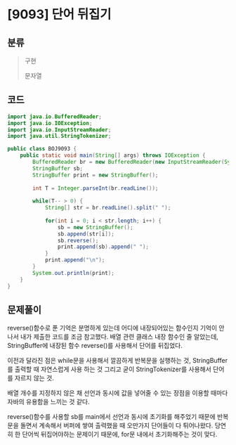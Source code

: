 # [9093] 단어 뒤집기

## 분류
> 구현
>
> 문자열

## 코드
```java
import java.io.BufferedReader;
import java.io.IOException;
import java.io.InputStreamReader;
import java.util.StringTokenizer;

public class BOJ9093 {
	public static void main(String[] args) throws IOException {
		BufferedReader br = new BufferedReader(new InputStreamReader(System.in));
		StringBuffer sb;
		StringBuffer print = new StringBuffer();
		
		int T = Integer.parseInt(br.readLine());
		
		while(T-- > 0) {
			String[] str = br.readLine().split(" ");
			
			for(int i = 0; i < str.length; i++) {
				sb = new StringBuffer();
				sb.append(str[i]);
				sb.reverse();
				print.append(sb).append(" ");
			}
			print.append("\n");
		}
		System.out.println(print);
	}
}
```

## 문제풀이

reverse()함수로 푼 기억은 분명하게 있는데 어디에 내장되어있는 함수인지 기억이 안나서 내가 제출한 코드를 조금 참고했다. 배열 관련 클래스 내장 함수인 줄 알았는데, StringBuffer에 내장된 함수 reverse()를 사용해서 단어를 뒤집었다.

이전과 달라진 점은 while문을 사용해서 깔끔하게 반복문을 실행하는 것, StringBuffer를 출력할 때 자연스럽게 사용 하는 것 그리고 굳이 StringTokenizer를 사용해서 단어를 자르지 않는 것.

배열 개수를 지정하지 않은 채 선언과 동시에 값을 넣어줄 수 있는 장점을 이용할 때마다 자바의 유용함을 느끼는 것 같다.

reverse()함수를 사용할 sb를 main에서 선언과 동시에 초기화를 해주었기 때문에 반복문을 돌면서 계속해서 버퍼에 쌓여 출력했을 때 오만가지 단어들이 다 튀어나왔다. 당연히 한 단어씩 뒤집어야하는 문제이기 때문에, for문 내에서 초기화해주는 것이 맞다.

